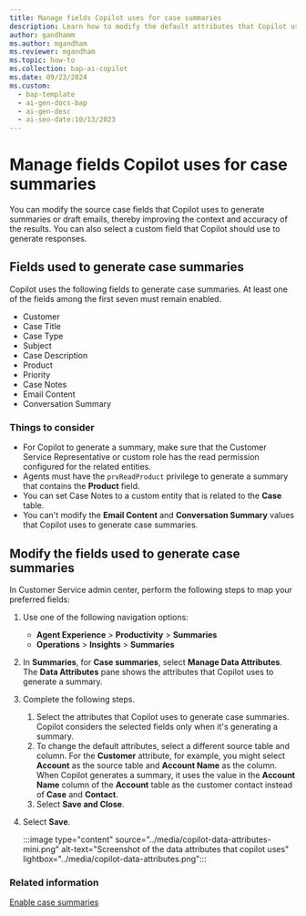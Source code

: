 ```yaml
---
title: Manage fields Copilot uses for case summaries
description: Learn how to modify the default attributes that Copilot uses to generate more accurate summaries. 
author: gandhamm 
ms.author: mgandham 
ms.reviewer: mgandham 
ms.topic: how-to 
ms.collection: bap-ai-copilot
ms.date: 09/23/2024
ms.custom:
  - bap-template
  - ai-gen-docs-bap
  - ai-gen-desc
  - ai-seo-date:10/13/2023
---
```


# Manage fields Copilot uses for case summaries 

You can modify the source case fields that Copilot uses to generate summaries or draft emails, thereby improving the context and accuracy of the results. You can also select a custom field that Copilot should use to generate responses.

## Fields used to generate case summaries

Copilot uses the following fields to generate case summaries. At least one of the fields among the first seven must remain enabled.

- Customer
- Case Title
- Case Type
- Subject
- Case Description
- Product
- Priority
- Case Notes
- Email Content
- Conversation Summary

### Things to consider

- For Copilot to generate a summary, make sure that the Customer Service Representative or custom role has the read permission configured for the related entities.
- Agents must have the `prvReadProduct` privilege to generate a summary that contains the **Product** field.
- You can set Case Notes to a custom entity that is related to the **Case** table.
- You can't modify the **Email Content**  and **Conversation Summary** values that Copilot uses to generate case summaries. 

## Modify the fields used to generate case summaries

In Customer Service admin center, perform the following steps to map your preferred fields:

1. Use one of the following navigation options:
    - **Agent Experience** > **Productivity** > **Summaries**
    - **Operations** > **Insights** > **Summaries**
1. In **Summaries**, for **Case summaries**, select **Manage Data Attributes**. The **Data Attributes** pane shows the attributes that Copilot uses to generate a summary.
1. Complete the following steps.
    1. Select the attributes that Copilot uses to generate case summaries. Copilot considers the selected fields only when it's generating a summary.  
    1. To change the default attributes, select a different source table and column. For the **Customer** attribute, for example, you might select **Account** as the source table and **Account Name** as the column. When Copilot generates a summary, it uses the value in the **Account Name** column of the **Account** table as the customer contact instead of **Case** and **Contact**.
    1. Select **Save and Close**.
1. Select **Save**.
 
   :::image type="content" source="../media/copilot-data-attributes-mini.png" alt-text="Screenshot of the data attributes that copilot uses" lightbox="../media/copilot-data-attributes.png":::

### Related information

[Enable case summaries](copilot-enable-summary.md#enable-case-summaries)  